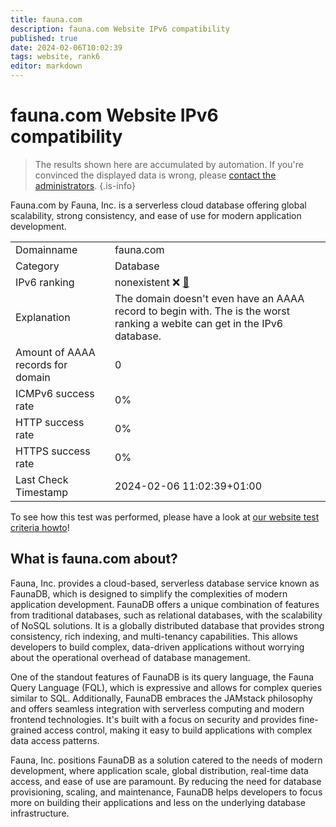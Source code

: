 ```yaml
---
title: fauna.com
description: fauna.com Website IPv6 compatibility
published: true
date: 2024-02-06T10:02:39
tags: website, rank6
editor: markdown
---
```


# fauna.com Website IPv6 compatibility

> The results shown here are accumulated by automation. If you're convinced the displayed data is wrong, please [contact the administrators](/howto/chat). 
{.is-info}

Fauna.com by Fauna, Inc. is a serverless cloud database offering global scalability, strong consistency, and ease of use for modern application development.


|   |   |
| - | - |
| Domainname | fauna.com
| Category | Database |
| IPv6 ranking | nonexistent :x: [🔗](/howto/ranking) |
| Explanation | The domain doesn't even have an AAAA record to begin with. The is the worst ranking a webite can get in the IPv6 database. |
| Amount of AAAA records for domain | 0 |
| ICMPv6 success rate | 0%|
| HTTP success rate | 0% |
| HTTPS success rate | 0% |
| Last Check Timestamp | 2024-02-06 11:02:39+01:00 |

To see how this test was performed, please have a look at [our website test criteria howto](/howto/testcriteria/website)!


## What is fauna.com about?
Fauna, Inc. provides a cloud-based, serverless database service known as FaunaDB, which is designed to simplify the complexities of modern application development. FaunaDB offers a unique combination of features from traditional databases, such as relational databases, with the scalability of NoSQL solutions. It is a globally distributed database that provides strong consistency, rich indexing, and multi-tenancy capabilities. This allows developers to build complex, data-driven applications without worrying about the operational overhead of database management.

One of the standout features of FaunaDB is its query language, the Fauna Query Language (FQL), which is expressive and allows for complex queries similar to SQL. Additionally, FaunaDB embraces the JAMstack philosophy and offers seamless integration with serverless computing and modern frontend technologies. It's built with a focus on security and provides fine-grained access control, making it easy to build applications with complex data access patterns.

Fauna, Inc. positions FaunaDB as a solution catered to the needs of modern development, where application scale, global distribution, real-time data access, and ease of use are paramount. By reducing the need for database provisioning, scaling, and maintenance, FaunaDB helps developers to focus more on building their applications and less on the underlying database infrastructure.


